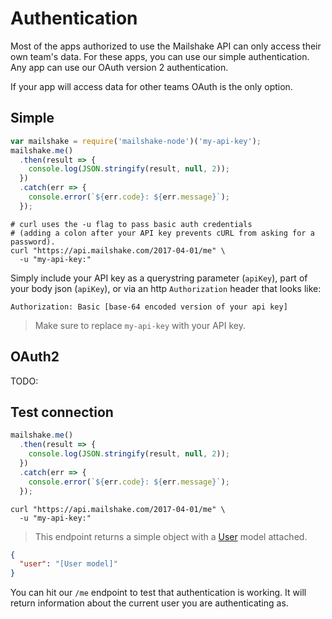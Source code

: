 # Authentication

Most of the apps authorized to use the Mailshake API can only access their own team's data. For these apps, you can use our simple authentication. Any app can use our OAuth version 2 authentication.

<aside class="notice">If your app will access data for other teams OAuth is the only option.</aside>

## Simple

```javascript
var mailshake = require('mailshake-node')('my-api-key');
mailshake.me()
  .then(result => {
    console.log(JSON.stringify(result, null, 2));
  })
  .catch(err => {
    console.error(`${err.code}: ${err.message}`);
  });
```

```shell
# curl uses the -u flag to pass basic auth credentials
# (adding a colon after your API key prevents cURL from asking for a password).
curl "https://api.mailshake.com/2017-04-01/me" \
  -u "my-api-key:"
```

Simply include your API key as a querystring parameter (`apiKey`), part of your body json  (`apiKey`), or via an http `Authorization` header that looks like:

`Authorization: Basic [base-64 encoded version of your api key]`

> Make sure to replace `my-api-key` with your API key.

## OAuth2

TODO:

## Test connection

```javascript
mailshake.me()
  .then(result => {
    console.log(JSON.stringify(result, null, 2));
  })
  .catch(err => {
    console.error(`${err.code}: ${err.message}`);
  });
```

```shell
curl "https://api.mailshake.com/2017-04-01/me" \
  -u "my-api-key:"
```

> This endpoint returns a simple object with a [User](#User) model attached.

```json
{
  "user": "[User model]"
}
```

You can hit our `/me` endpoint to test that authentication is working. It will return information about the current user you are authenticating as.
